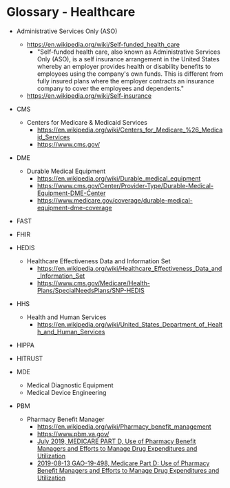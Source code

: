 
# Glossary - Healthcare


- Administrative Services Only (ASO)
  + https://en.wikipedia.org/wiki/Self-funded_health_care
    * "Self-funded health care, also known as Administrative Services Only (ASO), is a self insurance arrangement in the
      United States whereby an employer provides health or disability benefits to employees using the company's own
      funds. This is different from fully insured plans where the employer contracts an insurance company to cover
      the employees and dependents."
  + https://en.wikipedia.org/wiki/Self-insurance


- CMS
  + Centers for Medicare & Medicaid Services 
    * https://en.wikipedia.org/wiki/Centers_for_Medicare_%26_Medicaid_Services
    * https://www.cms.gov/


- DME 
  + Durable Medical Equipment
    * https://en.wikipedia.org/wiki/Durable_medical_equipment
    * https://www.cms.gov/Center/Provider-Type/Durable-Medical-Equipment-DME-Center
    * https://www.medicare.gov/coverage/durable-medical-equipment-dme-coverage


- FAST


- FHIR


- HEDIS
  + Healthcare Effectiveness Data and Information Set
    * https://en.wikipedia.org/wiki/Healthcare_Effectiveness_Data_and_Information_Set
    * https://www.cms.gov/Medicare/Health-Plans/SpecialNeedsPlans/SNP-HEDIS


- HHS
  + Health and Human Services
    * https://en.wikipedia.org/wiki/United_States_Department_of_Health_and_Human_Services


- HIPPA


- HITRUST


- MDE
  + Medical Diagnostic Equipment
  + Medical Device Engineering


- PBM
  + Pharmacy Benefit Manager
    * https://en.wikipedia.org/wiki/Pharmacy_benefit_management
    * https://www.pbm.va.gov/
    * [July 2019, MEDICARE PART D, Use of Pharmacy Benefit Managers and Efforts to Manage Drug Expenditures and
      Utilization](https://www.gao.gov/assets/710/700259.pdf)
    * [2019-08-13 GAO-19-498, Medicare Part D: Use of Pharmacy Benefit Managers and Efforts to Manage Drug Expenditures and Utilization](https://www.gao.gov/products/GAO-19-498)


